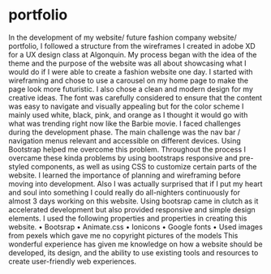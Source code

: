 # portfolio
In the development of my website/ future fashion company website/ portfolio, I followed a structure from the wireframes I created in adobe XD for a UX design class at Algonquin. My process began with the idea of the theme and the purpose of the website was all about showcasing what I would do if I were able to create a fashion website one day. I started with wireframing and chose to use a carousel on my home page to make the page look more futuristic. I also chose a clean and modern design for my creative ideas. The font was carefully considered to ensure that the content was easy to navigate and visually appealing but for the color scheme I mainly used white, black, pink, and orange as I thought it would go with what was trending right now like the Barbie movie. 
I faced challenges during the development phase. The main challenge was the nav bar / navigation menus relevant and accessible on different devices. Using Bootstrap helped me overcome this problem. Throughout the process I overcame these kinda problems by using bootstraps responsive and pre-styled components, as well as using CSS to customize certain parts of the website.
I learned the importance of planning and wireframing before moving into development. Also I was actually surprised that if I put my heart and soul into something I could really do all-nighters continuously for almost 3 days working on this website. Using bootsrap came in clutch as it accelerated development but also provided responsive and simple design elements.
I used the following properties and properties in creating this website.
•	Bootsrap
•	Animate.css
•	Ionicons
•	Google fonts
•	Used images from pexels which gave me no copyright pictures of the models 
This wonderful experience has given me knowledge on how a website should be developed, its design, and the ability to use existing tools and resources to create user-friendly web experiences.
